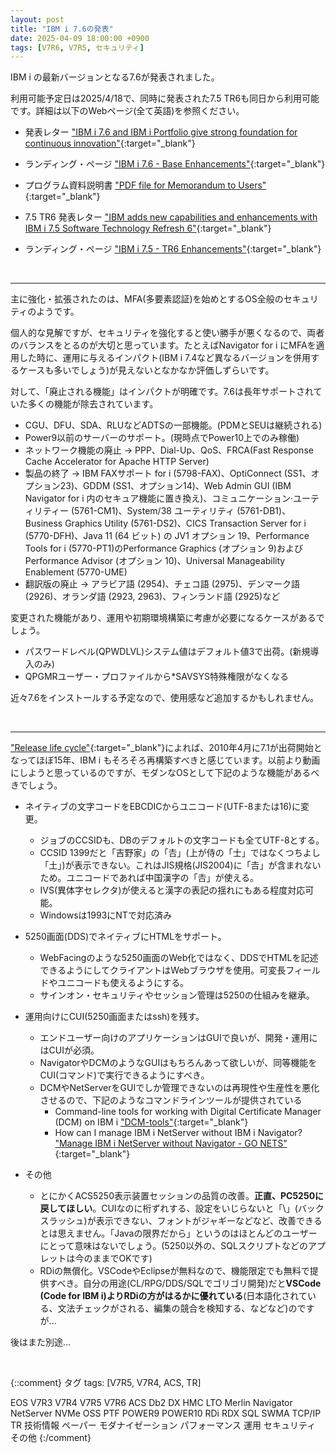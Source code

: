```yaml
---
layout: post
title: "IBM i 7.6の発表"
date: 2025-04-09 18:00:00 +0900
tags: [V7R6, V7R5, セキュリティ]
---
```

IBM i の最新バージョンとなる7.6が発表されました。

利用可能予定日は2025/4/18で、同時に発表された7.5 TR6も同日から利用可能です。詳細は以下のWebページ(全て英語)を参照ください。

- 発表レター ["IBM i 7.6 and IBM i Portfolio give strong foundation for continuous innovation"](https://www.ibm.com/docs/en/announcements/i-76-release){:target="_blank"}
- ランディング・ページ ["IBM i 7.6 - Base Enhancements"](https://www.ibm.com/support/pages/ibm-i-76-base-enhancements){:target="_blank"}
- プログラム資料説明書 ["PDF file for Memorandum to Users"](https://www.ibm.com/docs/en/ssw_ibm_i_76/pdf/rzaq9.pdf){:target="_blank"}

- 7.5 TR6 発表レター ["IBM adds new capabilities and enhancements with IBM i 7.5 Software Technology Refresh 6"](https://www.ibm.com/docs/en/announcements/adds-new-capabilities-enhancements-i-75-technology-refresh-6?region=US){:target="_blank"}
- ランディング・ページ ["IBM i 7.5 - TR6 Enhancements"](https://www.ibm.com/support/pages/ibm-i-75-tr6-enhancements){:target="_blank"}


<br>

<hr>

主に強化・拡張されたのは、MFA(多要素認証)を始めとするOS全般のセキュリティのようです。

個人的な見解ですが、セキュリティを強化すると使い勝手が悪くなるので、両者のバランスをとるのが大切と思っています。たとえばNavigator for i にMFAを適用した時に、運用に与えるインパクト(IBM i 7.4など異なるバージョンを併用するケースも多いでしょう)が見えないとなかなか評価しずらいです。

対して、「廃止される機能」はインパクトが明確です。7.6は長年サポートされていた多くの機能が除去されています。

- CGU、DFU、SDA、RLUなどADTSの一部機能。(PDMとSEUは継続される)
- Power9以前のサーバーのサポート。(現時点でPower10上でのみ稼働)
- ネットワーク機能の廃止 → PPP、Dial-Up、QoS、FRCA(Fast Response Cache Accelerator for Apache HTTP Server)
- 製品の終了 → IBM FAXサポート for i (5798-FAX)、OptiConnect (SS1、オプション23)、GDDM (SS1、オプション14)、Web Admin GUI (IBM Navigator for i 内のセキュア機能に置き換え)、コミュニケーション‧ユーティリティー (5761-CM1)、System/38 ユーティリティ (5761-DB1)、Business Graphics Utility (5761-DS2)、CICS Transaction Server for i (5770-DFH)、Java 11 (64 ビット) の JV1 オプション 19、Performance Tools for i (5770-PT1)のPerformance Graphics (オプション 9)およびPerformance Advisor (オプション 10)、Universal Manageability Enablement (5770-UME)
- 翻訳版の廃止 → アラビア語 (2954)、チェコ語 (2975)、デンマーク語 (2926)、オランダ語 (2923, 2963)、フィンランド語 (2925)など

変更された機能があり、運用や初期環境構築に考慮が必要になるケースがあるでしょう。

- パスワードレベル(QPWDLVL)システム値はデフォルト値3で出荷。(新規導入のみ)
- QPGMRユーザー・プロファイルから*SAVSYS特殊権限がなくなる

近々7.6をインストールする予定なので、使用感など追加するかもしれません。

<br>

<hr>

["Release life cycle"](https://www.ibm.com/support/pages/release-life-cycle){:target="_blank"}によれば、2010年4月に7.1が出荷開始となってほぼ15年、IBM i もそろそろ再構築すべきと感じています。以前より動画にしようと思っているのですが、モダンなOSとして下記のような機能があるべきでしょう。

- ネイティブの文字コードをEBCDICからユニコード(UTF-8または16)に変更。
  - ジョブのCCSIDも、DBのデフォルトの文字コードも全てUTF-8とする。
  - CCSID 1399だと「吉野家」の「𠮷」(上が侍の「士」ではなくつちよし「土」)が表示できない。これはJIS規格(JIS2004)に「𠮷」が含まれないため。ユニコードであれば中国漢字の「𠮷」が使える。
  - IVS(異体字セレクタ)が使えると漢字の表記の揺れにもある程度対応可能。
  - Windowsは1993にNTで対応済み
- 5250画面(DDS)でネイティブにHTMLをサポート。
  - WebFacingのような5250画面のWeb化ではなく、DDSでHTMLを記述できるようにしてクライアントはWebブラウザを使用。可変長フィールドやユニコードも使えるようにする。
  - サインオン・セキュリティやセッション管理は5250の仕組みを継承。
- 運用向けにCUI(5250画面またはssh)を残す。
  - エンドユーザー向けのアプリケーションはGUIで良いが、開発・運用にはCUIが必須。
  - NavigatorやDCMのようなGUIはもちろんあって欲しいが、同等機能をCUI(コマンド)で実行できるようにすべき。
  - DCMやNetServerをGUIでしか管理できないのは再現性や生産性を悪化させるので、下記のようなコマンドラインツールが提供されている
    - Command-line tools for working with Digital Certificate Manager (DCM) on IBM i ["DCM-tools"](https://github.com/ThePrez/DCM-tools){:target="_blank"}
    - How can I manage IBM i NetServer without IBM i Navigator? ["Manage IBM i NetServer without Navigator - GO NETS"](https://www.ibm.com/support/pages/manage-ibm-i-netserver-without-navigator-go-nets){:target="_blank"}

- その他
  - とにかくACS5250表示装置セッションの品質の改善。**正直、PC5250に戻してほしい**。CUIなのに桁ずれする、設定をいじらないと「\」(バックスラッシュ)が表示できない、フォントがジャギーなどなど、改善できるとは思えません。「Javaの限界だから」というのはほとんどのユーザーにとって意味はないでしょう。(5250以外の、SQLスクリプトなどのアプレットは今のままでOKです)
  - RDiの無償化。VSCodeやEclipseが無料なので、機能限定でも無料で提供すべき。自分の用途(CL/RPG/DDS/SQLでゴリゴリ開発)だと**VSCode (Code for IBM i)よりRDiの方がはるかに優れている**(日本語化されている、文法チェックがされる、編集の競合を検知する、などなど)のですが...

後はまた別途...

<br>

{::comment}
タグ
tags: [V7R5, V7R4, ACS, TR]

EOS
V7R3
V7R4
V7R5
V7R6
ACS
Db2
DX
HMC
LTO
Merlin
Navigator
NetServer
NVMe
OSS
PTF
POWER9
POWER10
RDi
RDX
SQL
SWMA
TCP/IP
TR
技術情報
ペーパー
モダナイゼーション
パフォーマンス
運用
セキュリティ
その他
{:/comment}
